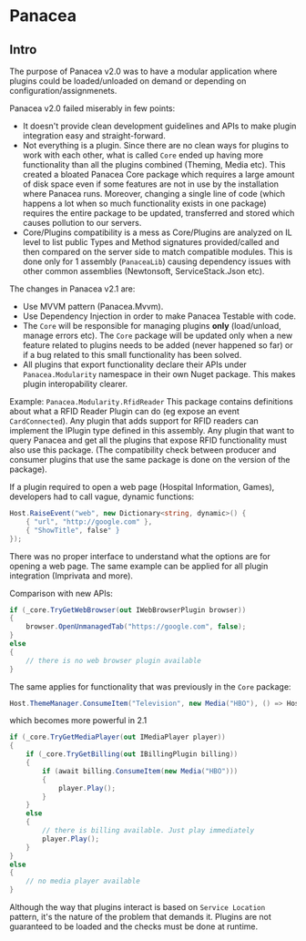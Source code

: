 # Panacea

## Intro
The purpose of Panacea v2.0 was to have a modular application where plugins could be loaded/unloaded on demand or depending on configuration/assignmenets.

Panacea v2.0 failed miserably in few points:
* It doesn't provide clean development guidelines and APIs to make plugin integration easy and straight-forward.
* Not everything is a plugin. Since there are no clean ways for plugins to work with each other, what is called `Core` ended up having more functionality than all the plugins combined (Theming, Media etc). This created a bloated Panacea Core package which requires a large amount of disk space even if some features are not in use by the installation where Panacea runs. Moreover, changing a single line of code (which happens a lot when so much functionality exists in one package) requires the entire package to be updated, transferred and stored which causes pollution to our servers.
* Core/Plugins compatibility is a mess as Core/Plugins are analyzed on IL level to list public Types and Method signatures provided/called and then compared on the server side to match compatible modules. This is done only for 1 assembly (`PanaceaLib`) causing dependency issues with other common assemblies (Newtonsoft, ServiceStack.Json etc).

The changes in Panacea v2.1 are:
* Use MVVM pattern (Panacea.Mvvm).
* Use Dependency Injection in order to make Panacea Testable with code.
* The `Core` will be responsible for managing plugins **only** (load/unload, manage errors etc). The `Core` package will be updated only when a new feature related to plugins needs to be added (never happened so far) or if a bug related to this small functionality has been solved.
* All plugins that export functionality declare their APIs under `Panacea.Modularity` namespace in their own Nuget package. This makes plugin interopability clearer.

Example: `Panacea.Modularity.RfidReader`
 This package contains definitions about what a RFID Reader Plugin can do (eg expose an event `CardConnected`). Any plugin that adds support for RFID readers can implement the IPlugin type defined in this assembly. Any plugin that want to query Panacea and get all the plugins that expose RFID functionality must also use this package. (The compatibility check between producer and consumer plugins that use the same package is done on the version of the package).


If a plugin required to open a web page (Hospital Information, Games), developers had to call vague, dynamic functions:
```csharp
Host.RaiseEvent("web", new Dictionary<string, dynamic>() {
    { "url", "http://google.com" },
    { "ShowTitle", false" } 
});
```
There was no proper interface to understand what the options are for opening a web page. The same example can be applied for all plugin integration (Imprivata and more).

Comparison with new APIs:

```csharp
if (_core.TryGetWebBrowser(out IWebBrowserPlugin browser))
{
    browser.OpenUnmanagedTab("https://google.com", false);
}
else
{
    // there is no web browser plugin available
}
```
The same applies for functionality that was previously in the `Core` package:
```csharp
Host.ThemeManager.ConsumeItem("Television", new Media("HBO"), () => Host.MediaPlayer.Play());
```
which becomes more powerful in 2.1
```csharp
if (_core.TryGetMediaPlayer(out IMediaPlayer player))
{
    if (_core.TryGetBilling(out IBillingPlugin billing))
    {
        if (await billing.ConsumeItem(new Media("HBO")))
        {
            player.Play();
        }
    }
    else
    {
        // there is billing available. Just play immediately
        player.Play();
    }
}
else
{
    // no media player available
}
```

Although the way that plugins interact is based on `Service Location` pattern, it's the nature of the problem that demands it. Plugins are not guaranteed to be loaded and the checks must be done at runtime.

